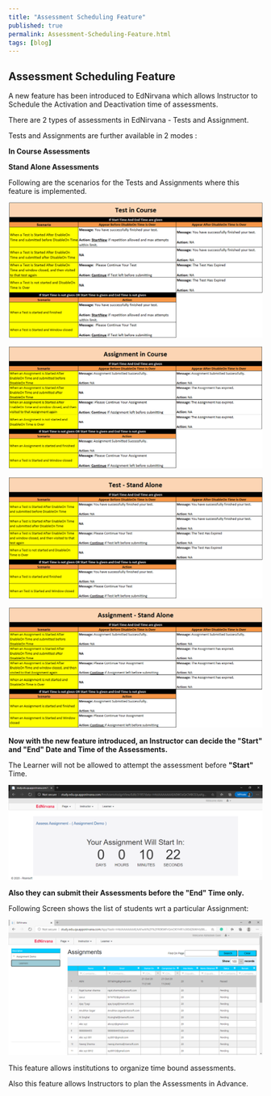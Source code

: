 ```yaml
---
title: "Assessment Scheduling Feature"
published: true
permalink: Assessment-Scheduling-Feature.html
tags: [blog]
---
```



## Assessment Scheduling Feature

A new feature has been introduced to EdNirvana which allows Instructor to Schedule the Activation and Deactivation time of assessments.

There are 2 types of assessments in EdNirvana - Tests and Assignment.

Tests and Assignments are further available in 2 modes :

**In Course Assessments**

**Stand Alone Assessments**

Following are the scenarios for the Tests and Assignments where this feature is implemented.

![](/images/SS8.png)

![](/images/ss9.png)

![](/images/ss10.png)

![](/images/ss11.png)

**Now with the new feature introduced, an Instructor can decide the "Start" and "End" Date and Time of the Assessments.**

The Learner will not be allowed to attempt the assessment before **"Start"** Time.

![](/images/ss12.png)

**Also they can submit their Assessments before the "End" Time only.**

Following Screen shows the list of students wrt a particular Assignment:

![](/images/ss13.png)

This feature allows institutions to organize time bound assessments.

Also this feature allows Instructors to plan the Assessments in Advance.
